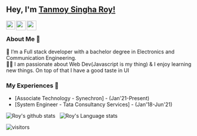 ## Hey, I'm [Tanmoy Singha Roy!](https://www.linkedin.com/in/tnmsnhr/) 
<!--
**tnmsnhr/tnmsnhr** is a ✨ _special_ ✨ repository because its `README.md` (this file) appears on your GitHub profile.

Here are some ideas to get you started:

- 🔭 I’m currently working on ...
- 🌱 I’m currently learning ...
- 👯 I’m looking to collaborate on ...
- 🤔 I’m looking for help with ...
- 💬 Ask me about ...
- 📫 How to reach me: ...
- 😄 Pronouns: ...
- ⚡ Fun fact: ...
-->


<a href="https://www.linkedin.com/in/tnmsnhr/">
  <img align="left" width="24px" src="https://cdn.jsdelivr.net/npm/simple-icons@v3/icons/linkedin.svg"  />
</a>
<a href="https://twitter.com/tnmsnhr">
  <img align="left" width="26px" src="https://cdn.jsdelivr.net/npm/simple-icons@v3/icons/twitter.svg" />
</a>
<a href="mailto:tnmsnhr@gmail.com">
  <img align="left" width="26px" src="https://cdn.jsdelivr.net/npm/simple-icons@v3/icons/gmail.svg" />
</a>

<br />

### About Me 🚀
🌱 I’m a Full stack developer with a bachelor degree in Electronics and Communication Engineering. </br>
👨‍💻  I am passionate about Web Dev(Javascript is my thing) & I enjoy learning new things. On top of that I have a good taste in UI </br>

### My Experiences 🙌
- [Associate Technology - Synechron] - (Jan'21-Present)
- [System Engineer - Tata Consultancy Services] - (Jan'18-Jun'21)

![Roy's github stats](https://github-readme-stats.vercel.app/api?username=tnmsnhr&show_icons=true&hide_border=true)&nbsp;&nbsp;
![Roy's Language stats](https://github-readme-stats-eight-theta.vercel.app/api/top-langs/?username=tnmsnhr&layout=compact&langs_count=8&hide_border=true)
<br />

![visitors](https://visitor-badge.laobi.icu/badge?page_id=tnmsnhr.tnmsnhr)
